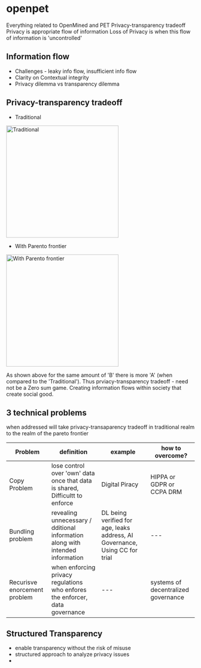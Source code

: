 # openpet
Everything related to OpenMined and PET
Privacy-transparency tradeoff
Privacy is appropriate flow of information
Loss of Privacy is when this flow of information is 'uncontrolled'

## Information flow
- Challenges - leaky info flow, insufficient info flow
- Clarity on Contextual integrity
- Privacy dilemma vs transparency dilemma

## Privacy-transparency  tradeoff
- Traditional 
<img src="https://deeplearning.berlin/images/images/articles/2021-01-05-openmined-pt1/privacy-transparency-pareto-tradeoff.png" alt="Traditional" width="300"/>

- With Parento frontier 
<img src="https://deeplearning.berlin/images/images/articles/2021-01-05-openmined-pt1/moving-the-privacy-transparency-pareto-tradeoff.png" alt="With Parento frontier" width="300"/>

As shown above for the same amount of 'B' there is more 'A' (when compared to the 'Traditional'). Thus prviacy-transparency tradeoff - need not be a Zero sum game. Creating information flows within society that create social good.

## 3 technical problems
when addressed will take privacy-transaparency tradeoff in traditional realm to the realm of the pareto frontier

|Problem|definition|example|how to overcome?|
| --- | --- |--- | --- |
|Copy Problem|lose control over 'own' data once that data is shared, Difficultt to enforce |Digital Piracy| HIPPA or GDPR or CCPA DRM|
|Bundling problem | revealing unnecessary  / dditional information along with intended information | DL being verified for age, leaks address, AI Governance, Using CC for trial| --- |
|Recurisve enorcement problem | when enforcing privacy regulations who enfores the enforcer, data governance |--- | systems of decentralized governance |

## Structured Transparency
- enable transparency without the risk of misuse
- structured approach to analyze privacy issues
- 

